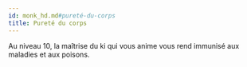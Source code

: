 ```yaml
---
id: monk_hd.md#pureté-du-corps
title: Pureté du corps
---
```


Au niveau 10, la maîtrise du ki qui vous anime vous rend immunisé aux maladies et aux poisons.

